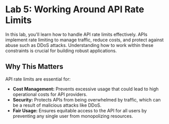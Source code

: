 # Lab 5: Working Around API Rate Limits

In this lab, you'll learn how to handle API rate limits effectively. APIs implement rate limiting to manage traffic, reduce costs, and protect against abuse such as DDoS attacks. Understanding how to work within these constraints is crucial for building robust applications.

## Why This Matters

API rate limits are essential for:

- **Cost Management:** Prevents excessive usage that could lead to high operational costs for API providers.
- **Security:** Protects APIs from being overwhelmed by traffic, which can be a result of malicious attacks like DDoS.
- **Fair Usage:** Ensures equitable access to the API for all users by preventing any single user from monopolizing resources.